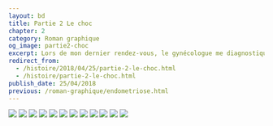 ```yaml
---
layout: bd
title: Partie 2 Le choc
chapter: 2
category: Roman graphique
og_image: partie2-choc
excerpt: Lors de mon dernier rendez-vous, le gynécologue me diagnostique une endométriose qui est une maladie gynécologique chronique. Les quelques jour après ce rendez-vous sont étranges. J'ai du mal à réaliser ce que cela signifie mais je sais que cela va changer ma vie.
redirect_from:
  - /histoire/2018/04/25/partie-2-le-choc.html
  - /histoire/partie-2-le-choc.html
publish_date: 25/04/2018
previous: /roman-graphique/endometriose.html
---
```

<div class="bd-version-one">
    <img src="/assets/roman-graphique/partie2/02- (1).png">
    <img src="/assets/roman-graphique/partie2/02- (2).png">
    <img src="/assets/roman-graphique/partie2/02- (3).png">
    <img src="/assets/roman-graphique/partie2/02- (4).png">
    <img src="/assets/roman-graphique/partie2/02- (5).png">
    <img src="/assets/roman-graphique/partie2/02- (6).png">
    <img src="/assets/roman-graphique/partie2/02- (7).png">
    <img src="/assets/roman-graphique/partie2/02- (8).png">
    <img src="/assets/roman-graphique/partie2/02- (9).png">
    <img src="/assets/roman-graphique/partie2/02- (10).png">
    <img src="/assets/roman-graphique/partie2/02- (11).png">
    <img src="/assets/roman-graphique/partie2/02- (12).png">
</div>